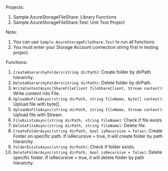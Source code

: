 Projects:
1. Sample.AzureStorageFileShare: Library Functions
2. Sample.AzureStorageFileShare.Test: Unit Test Project

Note:
1. You can use `Sample.AzureStorageFileShare.Test` to run all functions.
2. You must enter your Storage Account connection string first in testing project.

Functions:
1. `CreateHierarchyFolders(string dirPath)`: Create folder by dirPath hierarchy.
2. `DeleteHierarchyFolders(string dirPath)`: Delete folder by dirPath.
3. `WriteContentAsync(ShareFileClient fileShareClient, Stream content)`: Write content into File.
4. `UploadAsFileAsync(string dirPath, string fileName, byte[] content)`: Upload file with byte[].
5. `UploadAsFileAsync(string dirPath, string fileName, Stream content)`: Upload file with Stream.
6. `FileExistsAsync(string dirPath, string fileName)`: Check if file exists
7. `DeleteFileAsync(string dirPath, string fileName)`: Delete file.
8. `CreateFolderAsync(string dirPath, bool isRecursive = false)`: Create Folder on specific path. If isRecursive = true, it will create folder by path hierarchy.
9. `FolderExistsAsync(string dirPath)`: Check if folder exists.
10. `DeleteFolderAsync(string dirPath, bool isRecursive = false)`: Delete specific folder. If isRecursive = true, it will delete folder by path hierarchy.
